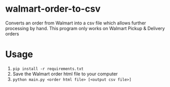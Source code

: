 # walmart-order-to-csv
Converts an order from Walmart into a csv file which allows further processing by hand. This program only works on Walmart Pickup & Delivery orders

# Usage
1. `pip install -r requirements.txt`
2. Save the Walmart order html file to your computer
2. `python main.py <order html file> [<output csv file>]`
